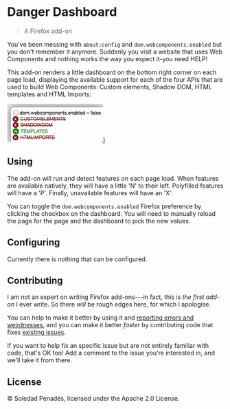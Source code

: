 # Danger Dashboard
> A Firefox add-on

You've been messing with `about:config` and `dom.webcomponents.enabled` but you don't remember it anymore. Suddenly you visit a website that uses Web Components and nothing works the way you expect it-you need HELP!

This add-on renders a little dashboard on the bottom right corner on each page load, displaying the available support for each of the four APIs that are used to build Web Components: Custom elements, Shadow DOM, HTML templates and HTML Imports:

![Screenshot](_images/screenshot.png)]

## Using

The add-on will run and detect features on each page load. When features are available natively, they will have a little 'N' to their left. Polyfilled features will have a 'P'. Finally, unavailable features will have an 'X'.

You can toggle the `dom.webcomponents.enabled` Firefox preference by clicking the checkbox on the dashboard. You will need to manually reload the page for the page and the dashboard to pick the new values.

## Configuring

Currently there is nothing that can be configured.

## Contributing

I am not an expert on writing Firefox add-ons---in fact, this is *the first add-on* I ever write. So there *will* be rough edges here, for which I apologise.

You can help to make it better by using it and [reporting errors and weirdnesses](https://github.com/sole/danger-dashboard/issues/new), and you can make it better *faster* by contributing code that fixes [existing issues](https://github.com/sole/danger-dashboard/issues).

If you want to help fix an specific issue but are not entirely familiar with code, that's OK too! Add a comment to the issue you're interested in, and we'll take it from there.

## License

© Soledad Penadés, licensed under the Apache 2.0 License.

